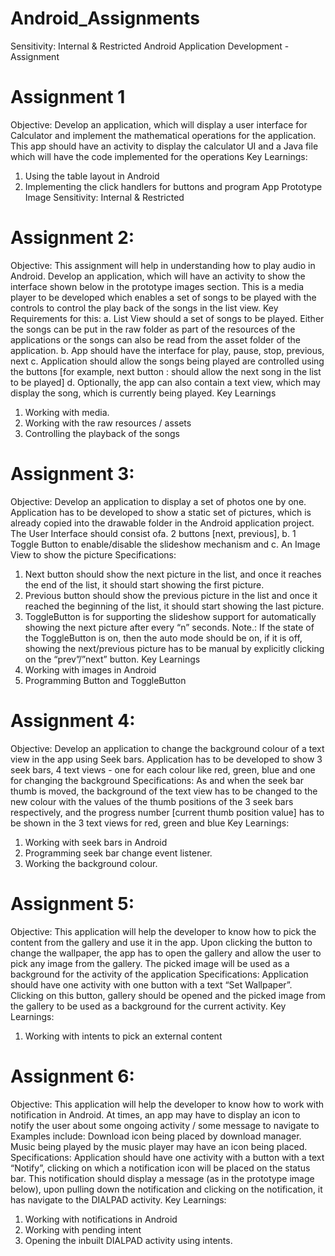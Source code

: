 # Android_Assignments
Sensitivity: Internal & Restricted
Android Application Development - Assignment
# Assignment 1
Objective:
Develop an application, which will display a user interface for Calculator
and implement the mathematical operations for the application. This app should
have an activity to display the calculator UI and a Java file which will have the code
implemented for the operations
Key Learnings:
1. Using the table layout in Android
2. Implementing the click handlers for buttons and program
App Prototype Image
Sensitivity: Internal & Restricted
# Assignment 2:
Objective:
This assignment will help in understanding how to play audio in Android. Develop an
application, which will have an activity to show the interface shown below in the prototype
images section. This is a media player to be developed which enables a set of songs to be
played with the controls to control the play back of the songs in the list view.
Key Requirements for this:
a. List View should a set of songs to be played. Either the songs can be put in the
raw folder as part of the resources of the applications or the songs can also be
read from the asset folder of the application.
b. App should have the interface for play, pause, stop, previous, next
c. Application should allow the songs being played are controlled using the buttons
[for example, next button : should allow the next song in the list to be played]
d. Optionally, the app can also contain a text view, which may display the song,
which is currently being played.
Key Learnings
1. Working with media.
2. Working with the raw resources / assets
3. Controlling the playback of the songs

# Assignment 3:
Objective:
Develop an application to display a set of photos one by one. Application has to be
developed to show a static set of pictures, which is already copied into the drawable folder
in the Android application project.
The User Interface should consist ofa. 2 buttons [next, previous],
b. 1 Toggle Button to enable/disable the slideshow mechanism and
c. An Image View to show the picture
Specifications:
1. Next button should show the next picture in the list, and once it reaches the end of
the list, it should start showing the first picture.
2. Previous button should show the previous picture in the list and once it reached the
beginning of the list, it should start showing the last picture.
3. ToggleButton is for supporting the slideshow support for automatically showing the
next picture after every “n” seconds.
Note.: If the state of the ToggleButton is on, then the auto mode should be
on, if it is off, showing the next/previous picture has to be manual by explicitly
clicking on the “prev”/”next” button.
Key Learnings
 1. Working with images in Android
 2. Programming Button and ToggleButton

# Assignment 4:
Objective:
Develop an application to change the background colour of a text view in the app using Seek
bars. Application has to be developed to show 3 seek bars, 4 text views - one for each colour
like red, green, blue and one for changing the background
Specifications:
As and when the seek bar thumb is moved, the background of the text view has to be changed
to the new colour with the values of the thumb positions of the 3 seek bars respectively, and
the progress number [current thumb position value] has to be shown in the 3 text views for
red, green and blue
Key Learnings:
 1. Working with seek bars in Android
 2. Programming seek bar change event listener.
 3. Working the background colour.

# Assignment 5:
Objective:
This application will help the developer to know how to pick the content from the gallery
and use it in the app. Upon clicking the button to change the wallpaper, the app has to open
the gallery and allow the user to pick any image from the gallery. The picked image will be
used as a background for the activity of the application
Specifications:
Application should have one activity with one button with a text “Set Wallpaper”. Clicking on
this button, gallery should be opened and the picked image from the gallery to be used as a
background for the current activity.
Key Learnings:
1. Working with intents to pick an external content

# Assignment 6:
Objective:
This application will help the developer to know how to work with notification in Android. At
times, an app may have to display an icon to notify the user about some ongoing activity /
some message to navigate to
Examples include: Download icon being placed by download manager. Music being
played by the music player may have an icon being placed.
Specifications:
Application should have one activity with a button with a text “Notify”, clicking on which a
notification icon will be placed on the status bar. This notification should display a message
(as in the prototype image below), upon pulling down the notification and clicking on the
notification, it has navigate to the DIALPAD activity.
Key Learnings:
1. Working with notifications in Android
2. Working with pending intent
3. Opening the inbuilt DIALPAD activity using intents.
